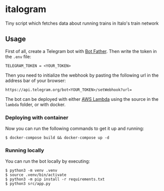 # italogram
Tiny script which fetches data about running trains in Italo's train network

## Usage
First of all, create a Telegram bot with [Bot Father](https://telegram.me/BotFather). Then write the token in the `.env` file:
```
TELEGRAM_TOKEN = <YOUR_TOKEN>
```
Then you need to initialize the webhook by pasting the following url in the address bar of your browser:
```
https://api.telegram.org/bot<YOUR_TOKEN>/setWebhook?url=
```
The bot can be deployed with either [AWS Lambda](https://aws.amazon.com/it/lambda/) using the source in the `lambda` folder, or with docker.

### Deploying with container
Now you can run the following commands to get it up and running:
``` shell
$ docker-compose build && docker-compose up -d
```

### Running locally
You can run the bot locally by executing:
``` shell
$ python3 -m venv .venv
$ source .venv/bin/activate
$ python3 -m pip install -r requirements.txt
$ python3 src/app.py
```
